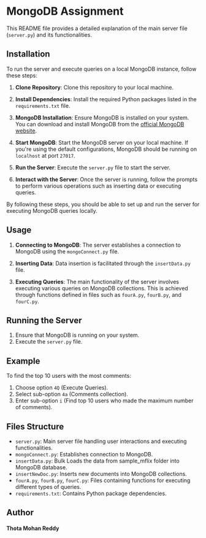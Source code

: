 # MongoDB Assignment

This README file provides a detailed explanation of the main server file (`server.py`) and its functionalities.
## Installation

To run the server and execute queries on a local MongoDB instance, follow these steps:

1. **Clone Repository**: Clone this repository to your local machine.

2. **Install Dependencies**: Install the required Python packages listed in the `requirements.txt` file.

3. **MongoDB Installation**: Ensure MongoDB is installed on your system. You can download and install MongoDB from the [official MongoDB website](https://www.mongodb.com/try/download/community).

4. **Start MongoDB**: Start the MongoDB server on your local machine. If you're using the default configurations, MongoDB should be running on `localhost` at port `27017`.

5. **Run the Server**: Execute the `server.py` file to start the server.

6. **Interact with the Server**: Once the server is running, follow the prompts to perform various operations such as inserting data or executing queries.

By following these steps, you should be able to set up and run the server for executing MongoDB queries locally.

## Usage

1. **Connecting to MongoDB**: The server establishes a connection to MongoDB using the `mongoConnect.py` file.

2. **Inserting Data**: Data insertion is facilitated through the `insertData.py` file.

3. **Executing Queries**: The main functionality of the server involves executing various queries on MongoDB collections. This is achieved through functions defined in files such as `fourA.py`, `fourB.py`, and `fourC.py`.

## Running the Server

1. Ensure that MongoDB is running on your system.
2. Execute the `server.py` file.

## Example

To find the top 10 users with the most comments:
1. Choose option `4Q` (Execute Queries).
2. Select sub-option `4a` (Comments collection).
3. Enter sub-option `i` (Find top 10 users who made the maximum number of comments).

## Files Structure

- `server.py`: Main server file handling user interactions and executing functionalities.
- `mongoConnect.py`: Establishes connection to MongoDB.
- `insertData.py`: Bulk Loads the data from sample_mflix folder into MongoDB database.
- `insertNewDoc.py`: Inserts new documents into MongoDB collections.
- `fourA.py`, `fourB.py`, `fourC.py`: Files containing functions for executing different types of queries.
- `requirements.txt`: Contains Python package dependencies.

## Author

#### Thota Mohan Reddy

